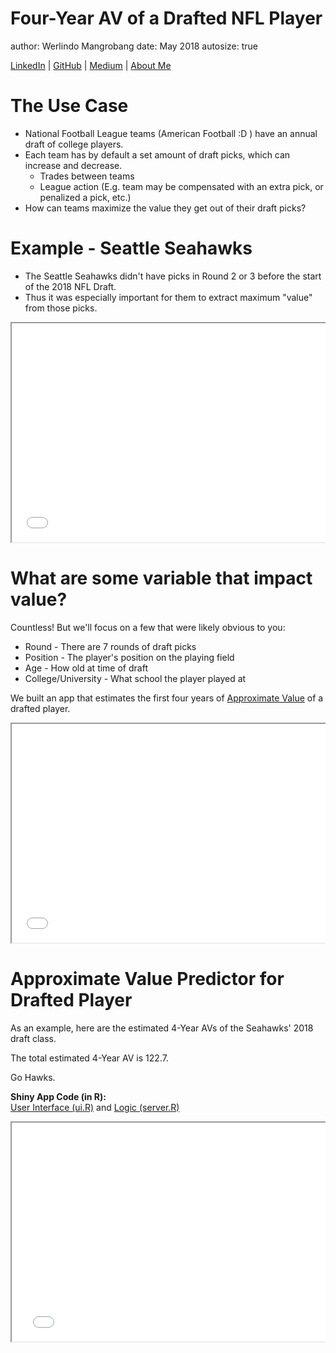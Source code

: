 <link href="https://fonts.googleapis.com/css?family=Noto+Serif|Source+Sans+Pro" rel="stylesheet">
<link rel="preconnect" href="https://fonts.googleapis.com">
<link rel="preconnect" href="https://fonts.gstatic.com" crossorigin>
<link href="https://fonts.googleapis.com/css2?family=Barlow:wght@100;400&display=swap" rel="stylesheet">

<style>
  .reveal {
    font-family: "Barlow", sans-serif;
    font-size: 40px;
    font-weight: normal;
    color: #545454; }
    
  .reveal h1 {
      font-size: 1.25em;
      // color: #0000b3;
      padding-bottom: 10px;
      font-family: 'Barlow', serif;
      line-height: 10px;
  }
  
  .reveal h2 {
      font-size: 1em;
      //color: #fff7e6;
      padding-bottom: 10px;
      font-family: 'Barlow', serif;
  }
  
  .reveal h3 {
      font-size: .8em;
      //color: #69BE28;
      padding-bottom: 10px;
      font-family: "Barlow", sans-serif;
  }
  
  .reveal p, .reveal em {
      padding-bottom: 10px;
      width: 960px;
      font-family: 'Barlow', sans-serif;
  }
  
  .reveal p {
      font-size: .8em;
     font-family: "Barlow", sans-serif;
  }
  
  .reveal small {
      width: 500px;
  }
  
  .reveal ul {
    list-style-type: disc;
    font-family: "Barlow", sans-serif;
    font-size: .75em;
  }
  
  .reveal .slides {
      text-align: left;
  }
  
  .reveal .roll {
      vertical-align: text-bottom;
  }
  
  code {
      color: red;
  }
  
  .reveal pre code { 
       height: 250px;
  }
  
  
  #left {
    left:-8.33%;
    text-align: left;
    float: left;
    width:50%;
    z-index:-10;
  }
  
  #right {
    left:31.25%;
    top: 75px;
    float: right;
    text-align: right;
    z-index:-10;
    width:50%;
  }
</style>

Four-Year AV of a Drafted NFL Player
========================================================
author: Werlindo Mangrobang
date: May 2018
autosize: true
<!-- css: freelancer.css -->
<!-- font-family: 'Courier' -->

[LinkedIn](https://www.linkedin.com/in/werlindo/) | 
[GitHub](https://github.com/MangrobanGit) |
[Medium](https://medium.com/@werlindo) | 
[About Me](https://werlindo.com)


The Use Case
========================================================
- National Football League teams (American Football :D ) have an annual draft of college players.
- Each team has by default a set amount of draft picks, which can increase and decrease.  
    - Trades between teams
    - League action (E.g. team may be compensated with an extra pick, or penalized a pick, etc.)
- How can teams maximize the value they get out of their draft picks?

Example - Seattle Seahawks
========================================================

- The Seattle Seahawks didn't have picks in Round 2 or 3 before the start of the 2018 NFL Draft. 
- Thus it was especially important for them to extract maximum "value" from those picks.

<pre><iframe src="./assets/img/lfhawk.html" width=100% height=350px allowtransparency="true"> </iframe></pre>

What are some variable that impact value?
========================================================
Countless! But we'll focus on a few that were likely obvious to you:

- Round - There are 7 rounds of draft picks
- Position - The player's position on the playing field
- Age - How old at time of draft
- College/University - What school the player played at

We built an app that estimates the first four years of [Approximate Value](https://www.pro-football-reference.com/blog/index37a8.html) of a drafted player. 

<pre><iframe src="./assets/img/ps.html" width=100% height=350px allowtransparency="true"> </iframe></pre>

Approximate Value Predictor for Drafted Player
========================================================

As an example, here are the estimated 4-Year AVs of the Seahawks' 2018 draft class. 

The total estimated 4-Year AV is 122.7.

Go Hawks.

**Shiny App Code (in R):**  
[User Interface (ui.R)](https://raw.githubusercontent.com/MangrobanGit/nfl_draft_av/master/app/ui.R) and [Logic (server.R)](https://raw.githubusercontent.com/MangrobanGit/nfl_draft_av/master/app/server.R)

<pre><iframe src="./assets/img/dtsea.html" width=150% height=350px allowtransparency="true"> </iframe></pre>
